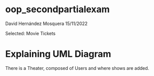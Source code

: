 # oop_secondpartialexam
David Hernández Mosquera 15/11/2022

Selected: Movie Tickets
# Explaining UML Diagram

There is a Theater, composed of Users and where shows are added.